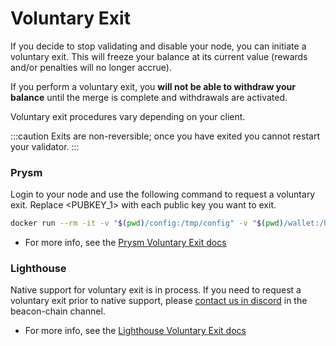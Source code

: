 ---
---

# Voluntary Exit

If you decide to stop validating and disable your node, you can initiate a voluntary exit. This will freeze your balance at its current value (rewards and/or penalties will no longer accrue).

If you perform a voluntary exit, you **will not be able to withdraw your balance** until the merge is complete and withdrawals are activated.

Voluntary exit procedures vary depending on your client.

:::caution
Exits are non-reversible; once you have exited you cannot restart your validator.
:::

### Prysm

Login to your node and use the following command to request a voluntary exit. Replace \<PUBKEY\_1> with each public key you want to exit.

```bash
docker run --rm -it -v "$(pwd)/config:/tmp/config" -v "$(pwd)/wallet:/home/.eth2validators/prysm-wallet-v2" --network host ghcr.io/gnosischain/gbc-prysm-validator:v2.0.5-gbc accounts voluntary-exit --accept-terms-of-use --wallet-password-file /tmp/config/wallet_password.txt --beacon-rpc-provider localhost:4000 --public-keys "<PUBKEY_1>,<PUBKEY_2>,...,<PUBKEY_N>"
```

* For more info, see the [Prysm Voluntary Exit docs](https://docs.prylabs.network/docs/wallet/exiting-a-validator/)

### Lighthouse

Native support for voluntary exit is in process. If you need to request a voluntary exit prior to native support, please [contact us in discord](https://discord.gg/pjHjQwycV8) in the beacon-chain channel.

* For more info, see the [Lighthouse Voluntary Exit docs](https://lighthouse-book.sigmaprime.io/voluntary-exit.html)

